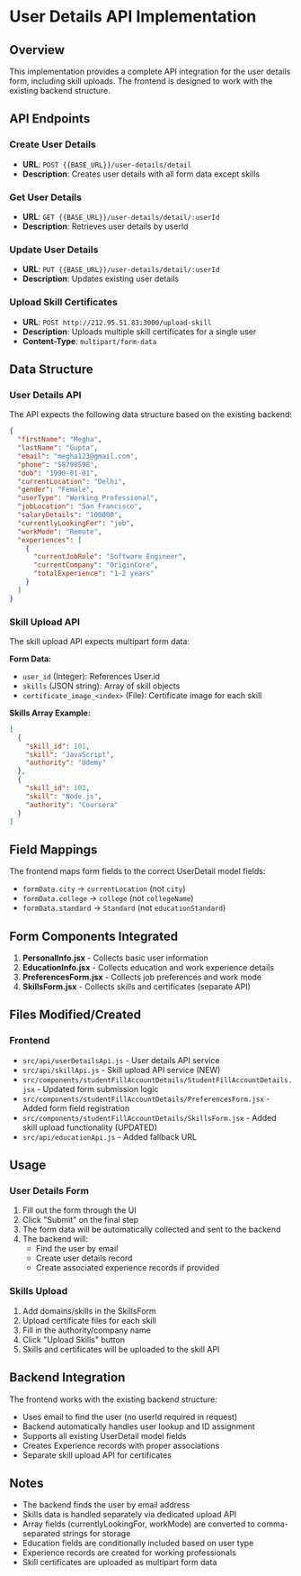 # User Details API Implementation

## Overview
This implementation provides a complete API integration for the user details form, including skill uploads. The frontend is designed to work with the existing backend structure.

## API Endpoints

### Create User Details
- **URL**: `POST {{BASE_URL}}/user-details/detail`
- **Description**: Creates user details with all form data except skills

### Get User Details
- **URL**: `GET {{BASE_URL}}/user-details/detail/:userId`
- **Description**: Retrieves user details by userId

### Update User Details
- **URL**: `PUT {{BASE_URL}}/user-details/detail/:userId`
- **Description**: Updates existing user details

### Upload Skill Certificates
- **URL**: `POST http://212.95.51.83:3000/upload-skill`
- **Description**: Uploads multiple skill certificates for a single user
- **Content-Type**: `multipart/form-data`

## Data Structure

### User Details API
The API expects the following data structure based on the existing backend:

```json
{
  "firstName": "Megha",
  "lastName": "Gupta",
  "email": "megha123@gmail.com",
  "phone": "58798598",
  "dob": "1990-01-01",
  "currentLocation": "Delhi",
  "gender": "Female",
  "userType": "Working Professional",
  "jobLocation": "San Francisco",
  "salaryDetails": "100000",
  "currentlyLookingFor": "job",
  "workMode": "Remote",
  "experiences": [
    {
      "currentJobRole": "Software Engineer",
      "currentCompany": "OriginCore",
      "totalExperience": "1-2 years"
    }
  ]
}
```

### Skill Upload API
The skill upload API expects multipart form data:

**Form Data:**
- `user_id` (Integer): References User.id
- `skills` (JSON string): Array of skill objects
- `certificate_image_<index>` (File): Certificate image for each skill

**Skills Array Example:**
```json
[
  {
    "skill_id": 101,
    "skill": "JavaScript",
    "authority": "Udemy"
  },
  {
    "skill_id": 102,
    "skill": "Node.js",
    "authority": "Coursera"
  }
]
```

## Field Mappings

The frontend maps form fields to the correct UserDetail model fields:

- `formData.city` → `currentLocation` (not `city`)
- `formData.college` → `college` (not `collegeName`)
- `formData.standard` → `Standard` (not `educationStandard`)

## Form Components Integrated

1. **PersonalInfo.jsx** - Collects basic user information
2. **EducationInfo.jsx** - Collects education and work experience details
3. **PreferencesForm.jsx** - Collects job preferences and work mode
4. **SkillsForm.jsx** - Collects skills and certificates (separate API)

## Files Modified/Created

### Frontend
- `src/api/userDetailsApi.js` - User details API service
- `src/api/skillApi.js` - Skill upload API service (NEW)
- `src/components/studentFillAccountDetails/StudentFillAccountDetails.jsx` - Updated form submission logic
- `src/components/studentFillAccountDetails/PreferencesForm.jsx` - Added form field registration
- `src/components/studentFillAccountDetails/SkillsForm.jsx` - Added skill upload functionality (UPDATED)
- `src/api/educationApi.js` - Added fallback URL

## Usage

### User Details Form
1. Fill out the form through the UI
2. Click "Submit" on the final step
3. The form data will be automatically collected and sent to the backend
4. The backend will:
   - Find the user by email
   - Create user details record
   - Create associated experience records if provided

### Skills Upload
1. Add domains/skills in the SkillsForm
2. Upload certificate files for each skill
3. Fill in the authority/company name
4. Click "Upload Skills" button
5. Skills and certificates will be uploaded to the skill API

## Backend Integration

The frontend works with the existing backend structure:
- Uses email to find the user (no userId required in request)
- Backend automatically handles user lookup and ID assignment
- Supports all existing UserDetail model fields
- Creates Experience records with proper associations
- Separate skill upload API for certificates

## Notes

- The backend finds the user by email address
- Skills data is handled separately via dedicated upload API
- Array fields (currentlyLookingFor, workMode) are converted to comma-separated strings for storage
- Education fields are conditionally included based on user type
- Experience records are created for working professionals
- Skill certificates are uploaded as multipart form data 